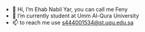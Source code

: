 - 👋 Hi, I’m Ehab Nabil Yar, you can call me Feny
- 🌱 I’m currently student at Umm Al-Qura University
- 📫 to reach me use s444001534@st.uqu.edu.sa

